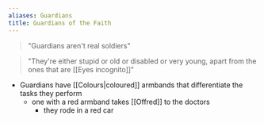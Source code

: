 ```yaml
---
aliases: Guardians
title: Guardians of the Faith
---
```


>"Guardians aren't real soldiers"

>"They're either stupid or old or disabled or very young, apart from the ones that are [[Eyes incognito]]"

- Guardians have [[Colours|coloured]] armbands that differentiate the tasks they perform
	- one with a red armband takes [[Offred]] to the doctors
		- they rode in a red car